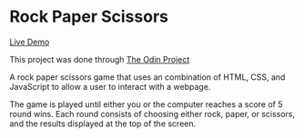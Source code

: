 # Rock Paper Scissors

<a href="https://www.theodinproject.com">Live Demo</a>

This project was done through <a href="https://www.theodinproject.com">The Odin Project</a>

A rock paper scissors game that uses an combination of HTML, CSS, and JavaScript to allow a user to interact with a webpage.

The game is played until either you or the computer reaches a score of 5 round wins. 
Each round consists of choosing either rock, paper, or scissors, and the results displayed at the top of the screen.


